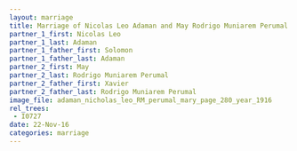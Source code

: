 ```yaml
---
layout: marriage
title: Marriage of Nicolas Leo Adaman and May Rodrigo Muniarem Perumal
partner_1_first: Nicolas Leo
partner_1_last: Adaman
partner_1_father_first: Solomon
partner_1_father_last: Adaman
partner_2_first: May
partner_2_last: Rodrigo Muniarem Perumal
partner_2_father_first: Xavier
partner_2_father_last: Rodrigo Muniarem Perumal
image_file: adaman_nicholas_leo_RM_perumal_mary_page_280_year_1916
rel_trees:
 - I0727
date: 22-Nov-16
categories: marriage
---
```


